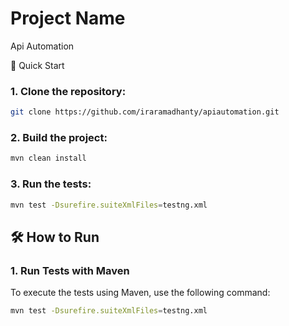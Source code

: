 # Project Name

Api Automation

🚀 Quick Start

### 1. Clone the repository:

```bash
git clone https://github.com/iraramadhanty/apiautomation.git
```

### 2. Build the project:

```bash
mvn clean install
```

### 3. Run the tests:

```bash
mvn test -Dsurefire.suiteXmlFiles=testng.xml
```

## 🛠️ How to Run

### 1. Run Tests with Maven

To execute the tests using Maven, use the following command:

```bash
mvn test -Dsurefire.suiteXmlFiles=testng.xml
```
